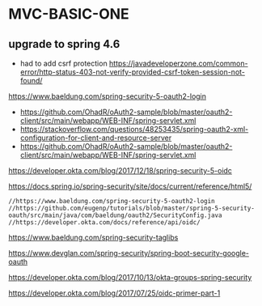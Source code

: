 # MVC-BASIC-ONE


## upgrade to spring 4.6

* had to add csrf protection <https://javadeveloperzone.com/common-error/http-status-403-not-verify-provided-csrf-token-session-not-found/>

https://www.baeldung.com/spring-security-5-oauth2-login


* https://github.com/OhadR/oAuth2-sample/blob/master/oauth2-client/src/main/webapp/WEB-INF/spring-servlet.xml
* https://stackoverflow.com/questions/48253435/spring-oauth2-xml-configuration-for-client-and-resource-server
* https://github.com/OhadR/oAuth2-sample/blob/master/oauth2-client/src/main/webapp/WEB-INF/spring-servlet.xml

https://developer.okta.com/blog/2017/12/18/spring-security-5-oidc

https://docs.spring.io/spring-security/site/docs/current/reference/html5/


    //https://www.baeldung.com/spring-security-5-oauth2-login
    //https://github.com/eugenp/tutorials/blob/master/spring-5-security-oauth/src/main/java/com/baeldung/oauth2/SecurityConfig.java
    //https://developer.okta.com/docs/reference/api/oidc/


https://www.baeldung.com/spring-security-taglibs


https://www.devglan.com/spring-security/spring-boot-security-google-oauth


https://developer.okta.com/blog/2017/10/13/okta-groups-spring-security


https://developer.okta.com/blog/2017/07/25/oidc-primer-part-1